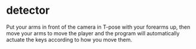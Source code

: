 # detector

Put your arms in front of the camera in T-pose with your forearms up, then move your arms to move the player and the program will automatically actuate the keys according to how you move them.
